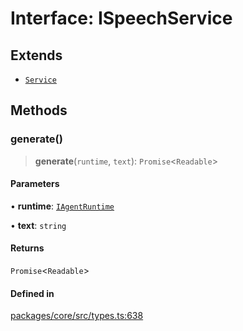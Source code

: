 # Interface: ISpeechService

## Extends

- [`Service`](../classes/Service.md)

## Methods

### generate()

> **generate**(`runtime`, `text`): `Promise`\<`Readable`\>

#### Parameters

• **runtime**: [`IAgentRuntime`](IAgentRuntime.md)

• **text**: `string`

#### Returns

`Promise`\<`Readable`\>

#### Defined in

[packages/core/src/types.ts:638](https://github.com/TELE-Protocol/TELE/blob/7fcf54e7fb2ba027d110afcc319c0b01b3f181dc/packages/core/src/types.ts#L638)
